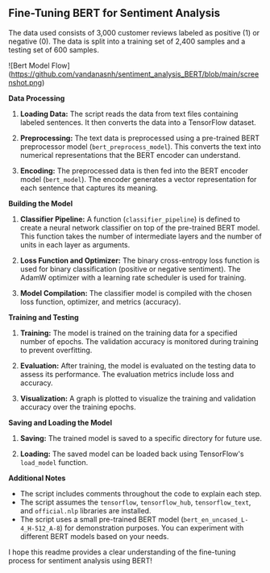 ## Fine-Tuning BERT for Sentiment Analysis

The data used consists of 3,000 customer reviews labeled as positive (1) or negative (0). The data is split into a training set of 2,400 samples and a testing set of 600 samples.

![Bert Model Flow] (https://github.com/vandanasnh/sentiment_analysis_BERT/blob/main/screenshot.png)

**Data Processing**

1. **Loading Data:** The script reads the data from text files containing labeled sentences. It then converts the data into a TensorFlow dataset.

2. **Preprocessing:** The text data is preprocessed using a pre-trained BERT preprocessor model (`bert_preprocess_model`). This converts the text into numerical representations that the BERT encoder can understand.

3. **Encoding:** The preprocessed data is then fed into the BERT encoder model (`bert_model`). The encoder generates a vector representation for each sentence that captures its meaning.

**Building the Model**

1. **Classifier Pipeline:** A function (`classifier_pipeline`) is defined to create a neural network classifier on top of the pre-trained BERT model. This function takes the number of intermediate layers and the number of units in each layer as arguments.

2. **Loss Function and Optimizer:** The binary cross-entropy loss function is used for binary classification (positive or negative sentiment). The AdamW optimizer with a learning rate scheduler is used for training.

3. **Model Compilation:** The classifier model is compiled with the chosen loss function, optimizer, and metrics (accuracy).

**Training and Testing**

1. **Training:** The model is trained on the training data for a specified number of epochs. The validation accuracy is monitored during training to prevent overfitting.

2. **Evaluation:** After training, the model is evaluated on the testing data to assess its performance. The evaluation metrics include loss and accuracy.

3. **Visualization:** A graph is plotted to visualize the training and validation accuracy over the training epochs.

**Saving and Loading the Model**

1. **Saving:** The trained model is saved to a specific directory for future use.

2. **Loading:** The saved model can be loaded back using TensorFlow's `load_model` function.


**Additional Notes**

* The script includes comments throughout the code to explain each step.
* The script assumes the `tensorflow`, `tensorflow_hub`, `tensorflow_text`, and `official.nlp` libraries are installed.
* The script uses a small pre-trained BERT model (`bert_en_uncased_L-4_H-512_A-8`) for demonstration purposes. You can experiment with different BERT models based on your needs.


I hope this readme provides a clear understanding of the fine-tuning process for sentiment analysis using BERT!
